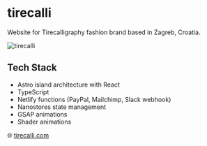 # tirecalli

Website for Tirecalligraphy fashion brand based in Zagreb, Croatia.

![tirecalli](https://github.com/snsa-kscc/tirecalli/assets/51080349/f39fd66c-baee-4a04-a904-dd7323de65ba)

## Tech Stack

- Astro island architecture with React
- TypeScript
- Netlify functions (PayPal, Mailchimp, Slack webhook)
- Nanostores state management
- GSAP animations
- Shader animations

:globe_with_meridians: [tirecalli.com](https://tirecalli.com)
